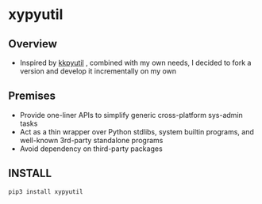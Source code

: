 # xypyutil
## Overview
- Inspired by [kkpyutil](https://github.com/kakyoism/kkpyutil) , combined with my own needs, I decided to fork a version and develop it incrementally on my own

## Premises
- Provide one-liner APIs to simplify generic cross-platform sys-admin tasks
- Act as a thin wrapper over Python stdlibs, system builtin programs, and well-known 3rd-party standalone programs
- Avoid dependency on third-party packages

## INSTALL
```shell
pip3 install xypyutil
```
